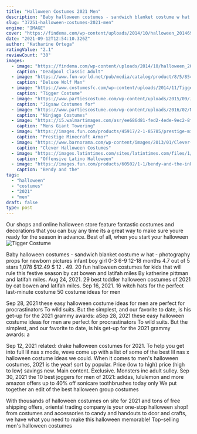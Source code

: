 ```yaml
---
title: "Halloween Costumes 2021 Men"
description: "Baby halloween costumes - sandwich blanket costume w hat - photography props for newborn pictures infant boy girl 0-3 6-9 12-18 months 4.7 out of 5 stars 1,078 $12.49 $ 12 . 49"
slug: "37251-halloween-costumes-2021-men"
engine: "IMAGE"
cover: "https://findema.com/wp-content/uploads/2014/10/halloween_20146925.jpg"
date: "2021-09-12T12:54:10.326Z"
author: "Katharine Ortega"
ratingValue: "2.1"
reviewCount: "30"
images:
  - image: "https://findema.com/wp-content/uploads/2014/10/halloween_20146925.jpg"
    caption: "Deadpool Classic Adult"
  - image: "https://www.fun-world.net/pub/media/catalog/product/8/5/8546bwf_2.jpg"
    caption: "Deluxe Wolf Man"
  - image: "https://www.costumesfc.com/wp-content/uploads/2014/11/Tigger-Costume-for-Kids.jpg"
    caption: "Tigger Costume"
  - image: "https://www.partiescostume.com/wp-content/uploads/2015/09/Jigsaw-Costume-for-Women.jpg"
    caption: "Jigsaw Costumes for"
  - image: "https://www.partiescostume.com/wp-content/uploads/2016/02/Ninjago-Costumes.jpg"
    caption: "Ninjago Costumes"
  - image: "https://i5.walmartimages.com/asr/ee686d81-fed2-4ede-9ec2-8f7f0836a85b_2.b192617999910bbf841e9df49d8de728.jpeg"
    caption: "Mens Giant Towering"
  - image: "https://images.fun.com/products/45917/2-1-85785/prestige-minecraft-child-armor-costume.jpg"
    caption: "Prestige Minecraft Armor"
  - image: "https://www.barnorama.com/wp-content/images/2013/01/Clever-Halloween-Costumes/14-Clever-Halloween-Costumes.jpg"
    caption: "Clever Halloween Costumes"
  - image: "https://images.latintimes.com/sites/latintimes.com/files/1/48/14819.jpg"
    caption: "Offensive Latino Halloween"
  - image: "https://images.fun.com/products/60502/1-1/bendy-and-the-ink-machine-kids-bendy-classic-costume.jpg"
    caption: "Bendy and the"
tags:
  - "halloween"
  - "costumes"
  - "2021"
  - "men"
draft: false
type: post
---
```


Our shops and online halloween store feature fantastic costumes and decorations that you can buy any time  its a great way to make sure youre ready for the season in advance. Best of all, when you start your halloween
![Tigger Costume](https://www.costumesfc.com/wp-content/uploads/2014/11/Tigger-Costume-for-Kids.jpg "Tigger Costume")

Baby halloween costumes - sandwich blanket costume w hat - photography props for newborn pictures infant boy girl 0-3 6-9 12-18 months 4.7 out of 5 stars 1,078 $12.49 $ 12 . 49. 20 fun halloween costumes for kids that will rule this festive season by cat bowen and latifah miles  By katherine pittman and latifah miles. Aug 24, 2021. 29 best toddler halloween costumes of 2021 by cat bowen and latifah miles. Sep 16, 2021. 16 witch hats for the perfect last-minute costume 50 costume ideas for men
<!--inArticleAds-->

<!--galleryOne-->

Sep 28, 2021 these easy halloween costume ideas for men are perfect for procrastinators  To wild suits. But the simplest, and our favorite to date, is his get-up for the 2021 grammy awards: aSep 28, 2021 these easy halloween costume ideas for men are perfect for procrastinators  To wild suits. But the simplest, and our favorite to date, is his get-up for the 2021 grammy awards: a
<!--inArticleAds-->

<!--galleryTwo-->

Sep 12, 2021 related: drake halloween costumes for 2021. To help you get into full lil nas x mode, weve come up with a list of some of the best lil nas x halloween costume ideas we could. When it comes to men's halloween costumes, 2021 is the year! sort by popular. Price (low to high) price (high to low) savings new. Main content. Exclusive. Monsters inc adult sulley. Sep 30, 2021 the 10 best joggers for men of 2021: adidas, lululemon and more amazon offers up to 40% off sonicare toothbrushes today only  We put together an edit of the best halloween group costumes
<!--galleryThree-->

With thousands of halloween costumes on site for 2021 and tons of free shipping offers, oriental trading company is your one-stop halloween shop! from costumes and accessories to candy and handouts to dcor and crafts, we have what you need to make this halloween memorable!  Top-selling men's halloween costumes
